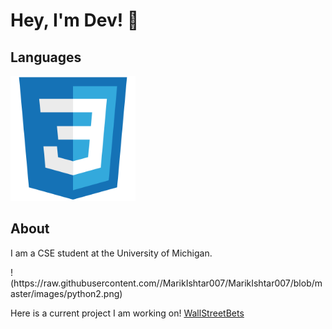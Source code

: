 
<body>
    <h1>Hey, I'm Dev! 👋</h1>
    <h2>Languages</h2>
         <img src="https://github.com/devmpatel/devmpatel/blob/main/css.svg" width=200 height=200></img>
    <h2>About</h2>
    <p>I am a CSE student at the University of Michigan.</p>
    !(https://raw.githubusercontent.com//MarikIshtar007/MarikIshtar007/blob/master/images/python2.png)
    <p>Here is a current project I am working on! <a href="https://github.com/anay-m/WallStreetBets-Website.git" target="_blank">WallStreetBets</a></p>
</body>


<!--
**devmpatel/devmpatel** is a ✨ _special_ ✨ repository because its `README.md` (this file) appears on your GitHub profile.

Here are some ideas to get you started:

- 🔭 I’m currently working on ...
- 🌱 I’m currently learning ...
- 👯 I’m looking to collaborate on ...
- 🤔 I’m looking for help with ...
- 💬 Ask me about ...
- 📫 How to reach me: ...
- 😄 Pronouns: ...
- ⚡ Fun fact: ...
-->
